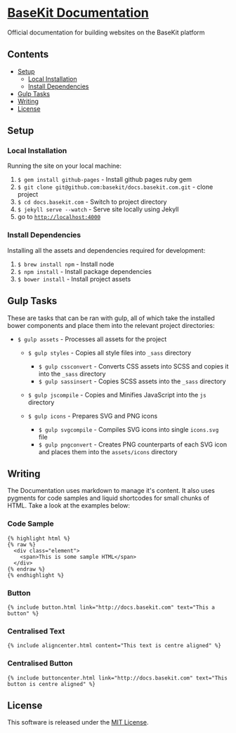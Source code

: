 [BaseKit Documentation](http://docs.basekit.com)
=========================

Official documentation for building websites on the BaseKit platform

Contents
--------
* [Setup](#setup)
  * [Local Installation](#local-installation)
  * [Install Dependencies](#install-dependencies)
* [Gulp Tasks](#gulp-tasks)
* [Writing](#writing)
* [License](#license)

Setup
-----

### Local Installation

Running the site on your local machine:

1. ```$ gem install github-pages``` - Install github pages ruby gem
2. ```$ git clone git@github.com:basekit/docs.basekit.com.git``` - clone project
3. ```$ cd docs.basekit.com``` - Switch to project directory
4. ```$ jekyll serve --watch``` - Serve site locally using Jekyll
5. go to [```http://localhost:4000```](http://localhost:4000)

### Install Dependencies

Installing all the assets and dependencies required for development:

1. ```$ brew install npm``` - Install node
2. ```$ npm install``` - Install package dependencies
3. ```$ bower install``` - Install project assets

Gulp Tasks
----------

These are tasks that can be ran with gulp, all of which take the installed bower components and place them into the relevant project directories:

* ```$ gulp assets``` - Processes all assets for the project
  * ```$ gulp styles``` - Copies all style files into ```_sass``` directory
    * ```$ gulp cssconvert``` - Converts CSS assets into SCSS and copies it into the ```_sass``` directory
    * ```$ gulp sassinsert``` - Copies SCSS assets into the ```_sass``` directory
  
  * ```$ gulp jscompile``` - Copies and Minifies JavaScript into the ```js``` directory
  
  * ```$ gulp icons``` - Prepares SVG and PNG icons
    * ```$ gulp svgcompile``` - Compiles SVG icons into single ```icons.svg``` file
    * ```$ gulp pngconvert``` - Creates PNG counterparts of each SVG icon and places them into the ```assets/icons``` directory

Writing
-------
The Documentation uses markdown to manage it's content. It also uses pygments for code samples and liquid shortcodes for small chunks of HTML. Take a look at the examples below:

### Code Sample
```
{% highlight html %}
{% raw %}
  <div class="element">
    <span>This is some sample HTML</span>
  </div>
{% endraw %}
{% endhighlight %}
```

### Button
```{% include button.html link="http://docs.basekit.com" text="This a button" %}```

### Centralised Text
```{% include aligncenter.html content="This text is centre aligned" %}```

### Centralised Button
```{% include buttoncenter.html link="http://docs.basekit.com" text="This button is centre aligned" %}```

License
-------

This software is released under the [MIT License](http://www.opensource.org/licenses/MIT).

